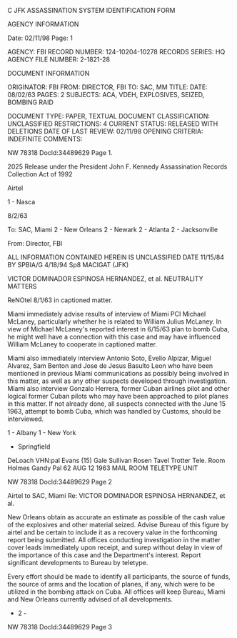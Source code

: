 C
JFK ASSASSINATION SYSTEM
IDENTIFICATION FORM

AGENCY INFORMATION

Date: 02/11/98
Page: 1

AGENCY: FBI
RECORD NUMBER: 124-10204-10278
RECORDS SERIES: HQ
AGENCY FILE NUMBER: 2-1821-28

DOCUMENT INFORMATION

ORIGINATOR: FBI
FROM: DIRECTOR, FBI
TO: SAC, MM
TITLE:
DATE: 08/02/63
PAGES: 2
SUBJECTS: ACA, VDEH, EXPLOSIVES, SEIZED, BOMBING RAID

DOCUMENT TYPE: PAPER, TEXTUAL DOCUMENT
CLASSIFICATION: UNCLASSIFIED
RESTRICTIONS: 4
CURRENT STATUS: RELEASED WITH DELETIONS
DATE OF LAST REVIEW: 02/11/98
OPENING CRITERIA: INDEFINITE
COMMENTS:

NW 78318
Docld:34489629 Page 1.

2025 Release under the
President John F. Kennedy
Assassination Records
Collection Act of 1992

Airtel

1 - Nasca

8/2/63

To: SAC, Miami
2 - New Orleans
2 - Newark
2 - Atlanta
2 - Jacksonville

From: Director, FBI

ALL INFORMATION CONTAINED
HEREIN IS UNCLASSIFIED
DATE 11/15/84 BY SPBIA/G
4/18/94
Sp8 MACIGAT (JFK)

VICTOR DOMINADOR ESPINOSA HERNANDEZ, et al.
NEUTRALITY MATTERS

ReNOtel 8/1/63 in captioned matter.

Miami immediately advise results of interview of
Miami PCI Michael McLaney, particularly whether he is related to
William Julius McLaney. In view of Michael McLaney's reported
interest in 6/15/63 plan to bomb Cuba, he might well have a connection
with this case and may have influenced William McLaney to cooperate
in captioned matter.

Miami also immediately interview Antonio Soto, Evelio
Alpizar, Miguel Alvarez, Sam Benton and Jose de Jesus Basulto Leon
who have been mentioned in previous Miami communications as possibly
being involved in this matter, as well as any other suspects developed
through investigation. Miami also interview Gonzalo Herrera, former
Cuban airlines pilot and other logical former Cuban pilots who may
have been approached to pilot planes in this matter. If not already
done, all suspects connected with the June 15 1963, attempt to bomb
Cuba, which was handled by Customs, should be interviewed.

1 - Albany
1 - New York
- Springfield

DeLoach VHN:pal
Evans (15)
Gale
Sullivan
Rosen
Tavel
Trotter
Tele. Room
Holmes
Gandy
Pal
62 AUG 12 1963
MAIL ROOM TELETYPE UNIT

NW 78318
Docld:34489629 Page 2

Airtel to SAC, Miami
Re: VICTOR DOMINADOR ESPINOSA HERNANDEZ, et al.

New Orleans obtain as accurate an estimate as
possible of the cash value of the explosives and other material
seized. Advise Bureau of this figure by airtel and be certain
to include it as a recovery value in the forthcoming report being
submitted. All offices conducting investigation in the matter
cover leads immediately upon receipt, and surep without delay in
view of the importance of this case and the Department's interest.
Report significant developments to Bureau by teletype.

Every effort should be made to identify all
participants, the source of funds, the source of arms and the
location of planes, if any, which were to be utilized in the
bombing attack on Cuba. All offices will keep Bureau, Miami
and New Orleans currently advised of all developments.

- 2 -

NW 78318
Docld:34489629 Page 3
